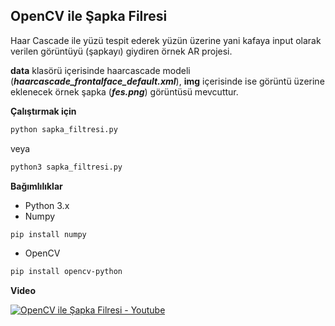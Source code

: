 **OpenCV ile Şapka Filresi** 
-----------------------------------------
Haar Cascade ile yüzü tespit ederek yüzün üzerine yani kafaya input olarak verilen görüntüyü (şapkayı) giydiren örnek AR projesi.

**data** klasörü içerisinde haarcascade modeli (***haarcascade_frontalface_default.xml***), **img** içerisinde ise görüntü üzerine eklenecek örnek şapka (***fes.png***) görüntüsü mevcuttur.

**Çalıştırmak için**

```bash
python sapka_filtresi.py
```
veya

```bash
python3 sapka_filtresi.py
```

**Bağımlılıklar**

* Python 3.x
* Numpy 
```bash
pip install numpy
```

* OpenCV 
```bash
pip install opencv-python
```

**Video**

[![OpenCV ile Şapka Filresi - Youtube](https://img.youtube.com/vi/psrxVJ4GgTs/0.jpg)](https://www.youtube.com/watch?v=psrxVJ4GgTs "OpenCV ile Şapka Filresi- Youtube")